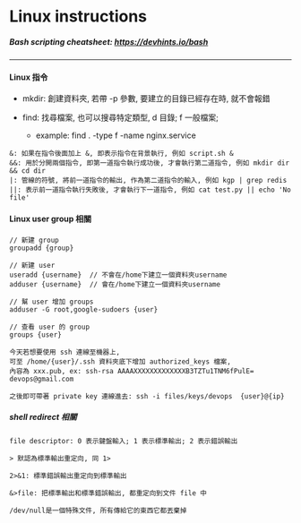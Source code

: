 # Linux instructions

##### Bash scripting cheatsheet: https://devhints.io/bash

<hr>

#### Linux 指令

- mkdir: 創建資料夾, 若帶 -p 參數, 要建立的目錄已經存在時, 就不會報錯

- find: 找尋檔案, 也可以搜尋特定類型, d 目錄; f 一般檔案;
  * example: find .  -type f -name nginx.service

```
&: 如果在指令後面加上 &, 即表示指令在背景執行, 例如 script.sh &
&&: 用於分開兩個指令, 即第一道指令執行成功後, 才會執行第二道指令, 例如 mkdir dir && cd dir
|: 管線的符號, 將前一道指令的輸出, 作為第二道指令的輸入, 例如 kgp | grep redis
||: 表示前一道指令執行失敗後, 才會執行下一道指令, 例如 cat test.py || echo 'No file'
```

#### Linux user group 相關
```
// 新建 group
groupadd {group}

// 新建 user
useradd {username}  // 不會在/home下建立一個資料夾username
adduser {username}  // 會在/home下建立一個資料夾username

// 幫 user 增加 groups
adduser -G root,google-sudoers {user}

// 查看 user 的 group
groups {user}

今天若想要使用 ssh 連線至機器上,
可至 /home/{user}/.ssh 資料夾底下增加 authorized_keys 檔案,
內容為 xxx.pub, ex: ssh-rsa AAAAXXXXXXXXXXXXXB3TZTu1TNM6fPulE= devops@gmail.com

之後即可帶著 private key 連線進去: ssh -i files/keys/devops  {user}@{ip}
```

##### shell redirect 相關
```
file descriptor: 0 表示鍵盤輸入; 1 表示標準輸出; 2 表示錯誤輸出

> 默認為標準輸出重定向, 同 1>

2>&1: 標準錯誤輸出重定向到標準輸出

&>file: 把標準輸出和標準錯誤輸出, 都重定向到文件 file 中

/dev/null是一個特殊文件, 所有傳給它的東西它都丟棄掉
```